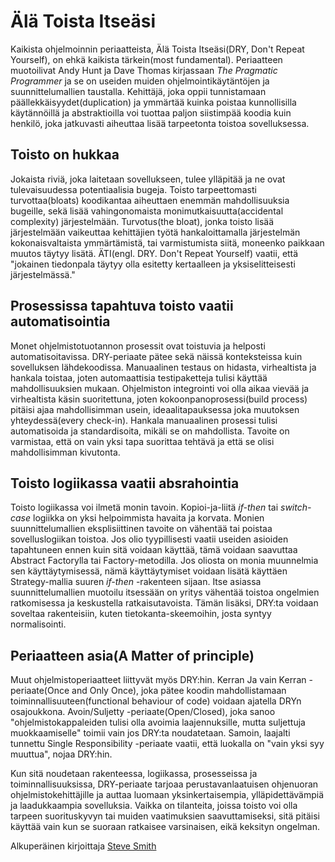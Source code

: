 # Älä Toista Itseäsi

Kaikista ohjelmoinnin periaatteista, Älä Toista Itseäsi(DRY, Don't Repeat Yourself), on ehkä kaikista tärkein(most fundamental). Periaatteen muotoilivat Andy Hunt ja Dave Thomas kirjassaan *The Pragmatic Programmer* ja se on useiden muiden ohjelmointikäytäntöjen ja suunnittelumallien taustalla. Kehittäjä, joka oppii tunnistamaan päällekkäisyydet(duplication) ja ymmärtää kuinka poistaa kunnollisilla käytännöillä ja abstraktioilla voi tuottaa paljon siistimpää koodia kuin henkilö, joka jatkuvasti aiheuttaa lisää tarpeetonta toistoa sovelluksessa.

Toisto on hukkaa
--

Jokaista riviä, joka laitetaan sovellukseen, tulee ylläpitää ja ne ovat tulevaisuudessa potentiaalisia bugeja. Toisto tarpeettomasti turvottaa(bloats) koodikantaa aiheuttaen enemmän mahdollisuuksia bugeille, sekä lisää vahingonomaista monimutkaisuutta(accidental complexity) järjestelmään. Turvotus(the bloat), jonka toisto lisää järjestelmään vaikeuttaa kehittäjien työtä hankaloittamalla järjestelmän kokonaisvaltaista ymmärtämistä, tai varmistumista siitä, moneenko paikkaan muutos täytyy lisätä. ÄTI(engl. DRY. Don't Repeat Yourself) vaatii, että "jokainen tiedonpala täytyy olla esitetty kertaalleen ja yksiselitteisesti järjestelmässä."

Prosessissa tapahtuva toisto vaatii automatisointia
--

Monet ohjelmistotuotannon prosessit ovat toistuvia ja helposti automatisoitavissa. DRY-periaate pätee sekä näissä konteksteissa kuin sovelluksen lähdekoodissa. Manuaalinen testaus on hidasta, virhealtista ja hankala toistaa, joten automaattisia testipaketteja tulisi käyttää mahdollisuuksien mukaan. Ohjelmiston integrointi voi olla aikaa vievää ja virhealtista käsin suoritettuna, joten kokoonpanoprosessi(build process) pitäisi ajaa mahdollisimman usein, ideaalitapauksessa joka muutoksen yhteydessä(every check-in). Hankala manuaalinen prosessi tulisi automatisoida ja standardisoita, mikäli se on mahdollista. Tavoite on varmistaa, että on vain yksi tapa suorittaa tehtävä ja että se olisi mahdollisimman kivutonta.

Toisto logiikassa vaatii absrahointia
--

Toisto logiikassa voi ilmetä monin tavoin. Kopioi-ja-liitä *if-then* tai *switch-case* logiikka on yksi helpoimmista havaita ja korvata. Monien suunnittelumallien eksplisiittinen tavoite on vähentää tai poistaa sovelluslogiikan toistoa. Jos olio tyypillisesti vaatii useiden asioiden tapahtuneen ennen kuin sitä voidaan käyttää, tämä voidaan saavuttaa Abstract Factorylla tai Factory-metodilla. Jos oliosta on monia muunnelmia sen käyttäytymisessä, nämä käyttäytymiset voidaan lisätä käyttäen Strategy-mallia suuren *if-then* -rakenteen sijaan. Itse asiassa  suunnittelumallien muotoilu itsessään on yritys vähentää toistoa ongelmien ratkomisessa ja keskustella ratkaisutavoista. Tämän lisäksi, DRY:ta voidaan soveltaa rakenteisiin, kuten tietokanta-skeemoihin, josta syntyy normalisointi.

Periaatteen asia(A Matter of principle)
--

Muut ohjelmistoperiaatteet liittyvät myös DRY:hin. Kerran Ja vain Kerran -periaate(Once and Only Once), joka pätee koodin mahdollistamaan toiminnallisuuteen(functional behaviour of code) voidaan ajatella DRYn osajoukkona. Avoin/Suljetty -periaate(Open/Closed), joka sanoo "ohjelmistokappaleiden tulisi olla avoimia laajennuksille, mutta suljettuja muokkaamiselle" toimii vain jos DRY:ta noudatetaan. Samoin, laajalti tunnettu Single Responsibility -periaate vaatii, että luokalla on "vain yksi syy muuttua", nojaa DRY:hin.

Kun sitä noudetaan rakenteessa, logiikassa, prosesseissa ja toiminnallisuuksissa, DRY-periaate tarjoaa perustavanlaatuisen ohjenuoran ohjelmistokehittäjille ja auttaa luomaan yksinkertaisempia, ylläpidettävämpiä ja laadukkaampia sovelluksia. Vaikka on tilanteita, joissa toisto voi olla tarpeen suorituskyvyn tai muiden vaatimuksien saavuttamiseksi, sitä pitäisi käyttää vain kun se suoraan ratkaisee varsinaisen, eikä keksityn ongelman.

Alkuperäinen kirjoittaja [Steve Smith](http://programmer.97things.oreilly.com/wiki/index.php/Steve_Smith)
